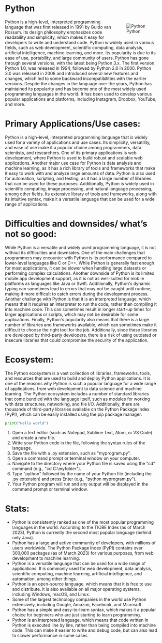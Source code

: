 
# Python

<figure style="float: right;  object-fit:contain;">
<img src="https://upload.wikimedia.org/wikipedia/commons/c/c3/Python-logo-notext.svg" alt="Python">
<figcaption>Python</figcaption>
</figure>

Python is a high-level, interpreted programming language that was first released in 1991 by Guido van Rossum. Its design philosophy emphasizes code readability and simplicity, which makes it easy for developers to write and understand code.
Python is widely used in various fields, such as web development, scientific computing, data analysis, artificial intelligence, machine learning, and more. Its popularity is due to its ease of use, portability, and large community of users.
Python has gone through several versions, with the latest being Python 3.x. The first version, Python 1.0, was released in 1994, followed by Python 2.0 in 2000. Python 3.0 was released in 2008 and introduced several new features and changes, which led to some backward incompatibilities with the earlier versions.
Despite the changes in the language over the years, Python has maintained its popularity and has become one of the most widely used programming languages in the world. It has been used to develop various popular applications and platforms, including Instagram, Dropbox, YouTube, and more.

# Primary Applications/Use cases:
Python is a high-level, interpreted programming language that is widely used for a variety of applications and use cases. Its simplicity, versatility, and ease of use make it a popular choice among programmers, data scientists, and researchers. One of its primary applications is web development, where Python is used to build robust and scalable web applications. Another major use case for Python is data analysis and machine learning, as it has a rich library of tools and frameworks that make it easy to work with and analyze large amounts of data. Python is also used for automation, scripting, and testing, as it has a large number of libraries that can be used for these purposes. Additionally, Python is widely used in scientific computing, image processing, and natural language processing, among other fields. Its extensive library of tools and frameworks, along with its intuitive syntax, make it a versatile language that can be used for a wide range of applications.

# Difficulties and downsides/ what’s not so good:
While Python is a versatile and widely used programming language, it is not without its difficulties and downsides. One of the main challenges that programmers may encounter with Python is its performance compared to lower-level languages like C or C++. While Python is generally fast enough for most applications, it can be slower when handling large datasets or performing complex calculations.
Another downside of Python is its limited mobile app development support, as it is not as well-suited for mobile platforms as languages like Java or Swift. Additionally, Python's dynamic typing can sometimes lead to errors that may not be caught until runtime, making it more difficult to catch errors during the development process.
Another challenge with Python is that it is an interpreted language, which means that it requires an interpreter to run the code, rather than compiling it into machine code. This can sometimes result in longer start-up times for larger applications or scripts, which may not be desirable for some applications.
Finally, Python's popularity also means that there is a large number of libraries and frameworks available, which can sometimes make it difficult to choose the right tool for the job. Additionally, since these libraries are developed by third-party developers, there is a risk of using outdated or insecure libraries that could compromise the security of the application.

# Ecosystem:
The Python ecosystem is a vast collection of libraries, frameworks, tools, and resources that are used to build and deploy Python applications. It is one of the reasons why Python is such a popular language for a wide range of applications, from web development to data science and machine learning.
The Python ecosystem includes a number of standard libraries that come bundled with the language itself, such as modules for working with data structures, networking, and file I/O. Additionally, there are thousands of third-party libraries available on the Python Package Index (PyPI), which can be easily installed using the pip package manager.


```python
print("Hello world")
```

1. Open a text editor (such as Notepad, Sublime Text, Atom, or VS Code) and create a new file.
2. Write your Python code in the file, following the syntax rules of the language.
3. Save the file with a .py extension, such as "myprogram.py".
4. Open a command prompt or terminal window on your computer.
5. Navigate to the directory where your Python file is saved using the "cd" command (e.g., "cd C:\myfolder").
6. Type "python" followed by the name of your Python file (including the .py extension) and press Enter (e.g., "python myprogram.py").
7. Your Python program will run and any output will be displayed in the command prompt or terminal window.

# Stats:

- Python is consistently ranked as one of the most popular programming languages in the world. According to the TIOBE Index (as of March 2023), Python is currently the  second most popular language (behind only Java).
- Python has a large and active community of developers, with millions of users worldwide. The Python Package Index (PyPI) contains over 300,000 packages (as of March 2023) for various purposes, from web development to machine learning.
- Python is a versatile language that can be used for a wide range of applications. It is commonly used for web development, data analysis, scientific computing, machine learning, artificial intelligence, and automation, among other things.
- Python is an open-source language, which means that it is free to use and distribute. It is also available on all major operating systems, including Windows, macOS, and Linux.
- Some of the largest technology companies in the world use Python extensively, including Google, Amazon, Facebook, and Microsoft.
- Python has a simple and easy-to-learn syntax, which makes it a popular choice for beginners who are just starting to learn programming.
- Python is an interpreted language, which means that code written in Python is executed line by line, rather than being compiled into machine code. This can make it easier to write and debug code, but can also lead to slower performance in some cases.
